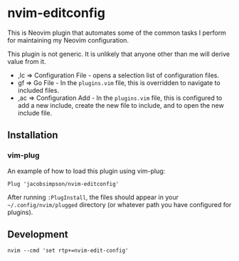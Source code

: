 # nvim-editconfig

This is Neovim plugin that automates some of the common tasks I perform for maintaining my Neovim
configuration.

This plugin is not generic. It is unlikely that anyone other than me will derive value from it.

-   ,lc => Configuration File - opens a selection list of configuration files.
-   gf  => Go File - In the `plugins.vim` file, this is overridden to navigate to included files.
-   ,ac => Configuration Add - In the `plugins.vim` file, this is configured to add a new include,
    create the new file to include, and to open the new include file.

## Installation

### vim-plug

An example of how to load this plugin using vim-plug:

```VimL
Plug 'jacobsimpson/nvim-editconfig'
```

After running `:PlugInstall`, the files should appear in your `~/.config/nvim/plugged` directory (or
whatever path you have configured for plugins).

## Development

```
nvim --cmd 'set rtp+=nvim-edit-config'
```
